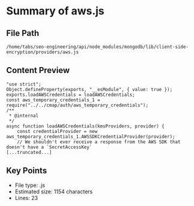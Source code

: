# Summary of aws.js
  
## File Path
`/home/tabs/seo-engineering/api/node_modules/mongodb/lib/client-side-encryption/providers/aws.js`

## Content Preview
```
"use strict";
Object.defineProperty(exports, "__esModule", { value: true });
exports.loadAWSCredentials = loadAWSCredentials;
const aws_temporary_credentials_1 = require("../../cmap/auth/aws_temporary_credentials");
/**
 * @internal
 */
async function loadAWSCredentials(kmsProviders, provider) {
    const credentialProvider = new aws_temporary_credentials_1.AWSSDKCredentialProvider(provider);
    // We shouldn't ever receive a response from the AWS SDK that doesn't have a `SecretAccessKey`
[...truncated...]
```

## Key Points
- File type: .js
- Estimated size: 1154 characters
- Lines: 23
